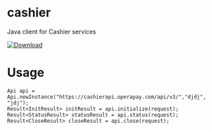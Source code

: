 # cashier
Java client for Cashier services

[ ![Download](https://api.bintray.com/packages/fedache/opay-repository/cahier/images/download.svg?version=0.1) ](https://bintray.com/fedache/opay-repository/cahier/0.1/link)

# Usage

```
Api api = Api.newInstance("https://cashierapi.operapay.com/api/v3/","djdj", "jdj");
Result<InitResult> initResult = api.initialize(request);
Result<StatusResult> statusResult = api.status(request);
Result<CloseResult> closeResult = api.close(request);
```
